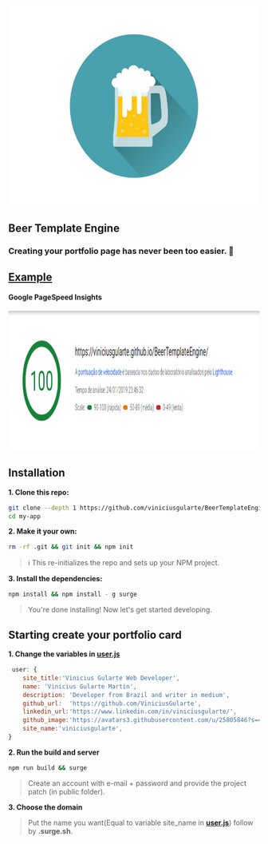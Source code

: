 <p align="center">
  <img witdth="400" height="400" src="beericon.png"/>
</p>

## Beer Template Engine

### Creating your portfolio page has never been too easier. :beers:

##  [Example](http://viniciusgularte.surge.sh/)

#### Google PageSpeed Insights
<p align="center">
  <img witdth="400" height="280" src="google.png"/>
</p>

## Installation

**1. Clone this repo:**

```sh
git clone --depth 1 https://github.com/viniciusgularte/BeerTemplateEngine  my-app
cd my-app
```


**2. Make it your own:**

```sh
rm -rf .git && git init && npm init
```

> :information_source: This re-initializes the repo and sets up your NPM project.


**3. Install the dependencies:**

```sh
npm install && npm install - g surge
```

> You're done installing! Now let's get started developing.

## Starting create your portfolio card

**1. Change the variables in [user.js](https://github.com/ViniciusGularte/BeerTemplateEngine/blob/master/user.js)**

```javascript
 user: {
    site_title:'Vinicius Gularte Web Developer',
    name: 'Vinicius Gularte Martin',
    description: 'Developer from Brazil and writer in medium',
    github_url:  'https://github.com/ViniciusGularte',
    linkedin_url:'https://www.linkedin.com/in/viniciusgularte/',
    github_image:'https://avatars3.githubusercontent.com/u/25805846?s=460&v=4',
    site_name:'viniciusgularte',
}
```
**2. Run the build and server**

```sh
npm run build && surge
```
> Create an account with e-mail + password and provide the project patch (in public folder).

**3. Choose the domain**

> Put the name you want(Equal to variable site_name in **[user.js](https://github.com/ViniciusGularte/BeerTemplateEngine/blob/master/user.js)**)  follow by **.surge.sh**.

